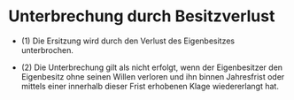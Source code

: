 # Unterbrechung durch Besitzverlust

- (1) Die Ersitzung wird durch den Verlust des Eigenbesitzes unterbrochen.

- (2) Die Unterbrechung gilt als nicht erfolgt, wenn der Eigenbesitzer den Eigenbesitz ohne seinen Willen verloren und ihn binnen Jahresfrist oder mittels einer innerhalb dieser Frist erhobenen Klage wiedererlangt hat.

